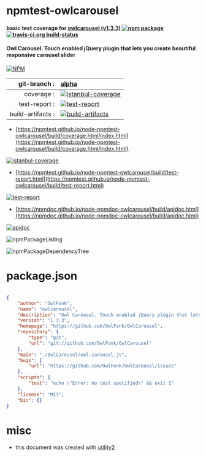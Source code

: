# npmtest-owlcarousel

#### basic test coverage for  [owlcarousel (v1.3.3)](https://github.com/OwlFonk/OwlCarousel)  [![npm package](https://img.shields.io/npm/v/npmtest-owlcarousel.svg?style=flat-square)](https://www.npmjs.org/package/npmtest-owlcarousel) [![travis-ci.org build-status](https://api.travis-ci.org/npmtest/node-npmtest-owlcarousel.svg)](https://travis-ci.org/npmtest/node-npmtest-owlcarousel)

#### Owl Carousel. Touch enabled jQuery plugin that lets you create beautiful responsive carousel slider

[![NPM](https://nodei.co/npm/owlcarousel.png?downloads=true&downloadRank=true&stars=true)](https://www.npmjs.com/package/owlcarousel)

| git-branch : | [alpha](https://github.com/npmtest/node-npmtest-owlcarousel/tree/alpha)|
|--:|:--|
| coverage : | [![istanbul-coverage](https://npmtest.github.io/node-npmtest-owlcarousel/build/coverage.badge.svg)](https://npmtest.github.io/node-npmtest-owlcarousel/build/coverage.html/index.html)|
| test-report : | [![test-report](https://npmtest.github.io/node-npmtest-owlcarousel/build/test-report.badge.svg)](https://npmtest.github.io/node-npmtest-owlcarousel/build/test-report.html)|
| build-artifacts : | [![build-artifacts](https://npmtest.github.io/node-npmtest-owlcarousel/glyphicons_144_folder_open.png)](https://github.com/npmtest/node-npmtest-owlcarousel/tree/gh-pages/build)|

- [https://npmtest.github.io/node-npmtest-owlcarousel/build/coverage.html/index.html](https://npmtest.github.io/node-npmtest-owlcarousel/build/coverage.html/index.html)

[![istanbul-coverage](https://npmtest.github.io/node-npmtest-owlcarousel/build/screenCapture.buildCi.browser.%252Ftmp%252Fbuild%252Fcoverage.lib.html.png)](https://npmtest.github.io/node-npmtest-owlcarousel/build/coverage.html/index.html)

- [https://npmtest.github.io/node-npmtest-owlcarousel/build/test-report.html](https://npmtest.github.io/node-npmtest-owlcarousel/build/test-report.html)

[![test-report](https://npmtest.github.io/node-npmtest-owlcarousel/build/screenCapture.buildCi.browser.%252Ftmp%252Fbuild%252Ftest-report.html.png)](https://npmtest.github.io/node-npmtest-owlcarousel/build/test-report.html)

- [https://npmdoc.github.io/node-npmdoc-owlcarousel/build/apidoc.html](https://npmdoc.github.io/node-npmdoc-owlcarousel/build/apidoc.html)

[![apidoc](https://npmdoc.github.io/node-npmdoc-owlcarousel/build/screenCapture.buildCi.browser.%252Ftmp%252Fbuild%252Fapidoc.html.png)](https://npmdoc.github.io/node-npmdoc-owlcarousel/build/apidoc.html)

![npmPackageListing](https://npmtest.github.io/node-npmtest-owlcarousel/build/screenCapture.npmPackageListing.svg)

![npmPackageDependencyTree](https://npmtest.github.io/node-npmtest-owlcarousel/build/screenCapture.npmPackageDependencyTree.svg)



# package.json

```json

{
    "author": "OwlFonk",
    "name": "owlcarousel",
    "description": "Owl Carousel. Touch enabled jQuery plugin that lets you create beautiful responsive carousel slider",
    "version": "1.3.3",
    "homepage": "https://github.com/OwlFonk/OwlCarousel",
    "repository": {
        "type": "git",
        "url": "git://github.com/OwlFonk/OwlCarousel"
    },
    "main": "./OwlCarousel/owl.carousel.js",
    "bugs": {
        "url": "https://github.com/OwlFonk/OwlCarousel/issues"
    },
    "scripts": {
        "test": "echo \"Error: no test specified\" && exit 1"
    },
    "license": "MIT",
    "bin": {}
}
```



# misc
- this document was created with [utility2](https://github.com/kaizhu256/node-utility2)
